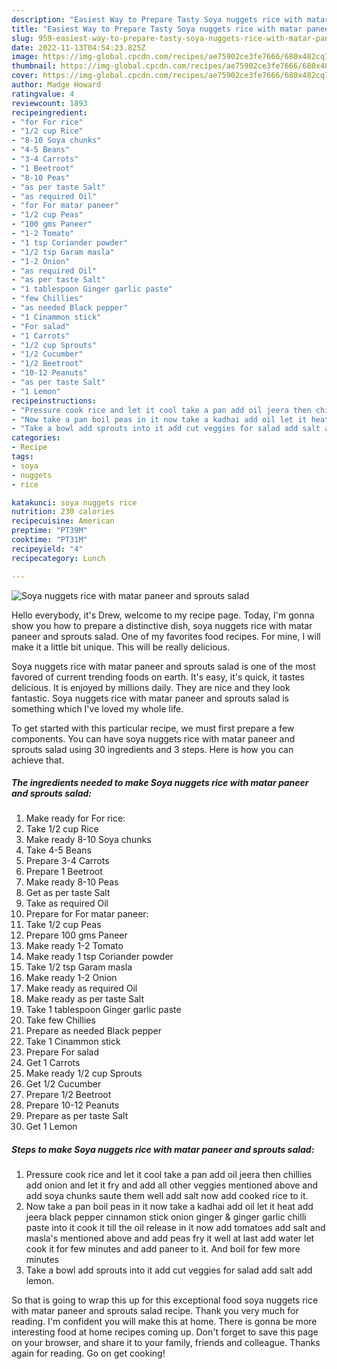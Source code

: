 ```yaml
---
description: "Easiest Way to Prepare Tasty Soya nuggets rice with matar paneer and sprouts salad"
title: "Easiest Way to Prepare Tasty Soya nuggets rice with matar paneer and sprouts salad"
slug: 959-easiest-way-to-prepare-tasty-soya-nuggets-rice-with-matar-paneer-and-sprouts-salad
date: 2022-11-13T04:54:23.825Z
image: https://img-global.cpcdn.com/recipes/ae75902ce3fe7666/680x482cq70/soya-nuggets-rice-with-matar-paneer-and-sprouts-salad-recipe-main-photo.jpg
thumbnail: https://img-global.cpcdn.com/recipes/ae75902ce3fe7666/680x482cq70/soya-nuggets-rice-with-matar-paneer-and-sprouts-salad-recipe-main-photo.jpg
cover: https://img-global.cpcdn.com/recipes/ae75902ce3fe7666/680x482cq70/soya-nuggets-rice-with-matar-paneer-and-sprouts-salad-recipe-main-photo.jpg
author: Madge Howard
ratingvalue: 4
reviewcount: 1893
recipeingredient:
- "for For rice"
- "1/2 cup Rice"
- "8-10 Soya chunks"
- "4-5 Beans"
- "3-4 Carrots"
- "1 Beetroot"
- "8-10 Peas"
- "as per taste Salt"
- "as required Oil"
- "for For matar paneer"
- "1/2 cup Peas"
- "100 gms Paneer"
- "1-2 Tomato"
- "1 tsp Coriander powder"
- "1/2 tsp Garam masla"
- "1-2 Onion"
- "as required Oil"
- "as per taste Salt"
- "1 tablespoon Ginger garlic paste"
- "few Chillies"
- "as needed Black pepper"
- "1 Cinammon stick"
- "For salad"
- "1 Carrots"
- "1/2 cup Sprouts"
- "1/2 Cucumber"
- "1/2 Beetroot"
- "10-12 Peanuts"
- "as per taste Salt"
- "1 Lemon"
recipeinstructions:
- "Pressure cook rice and let it cool take a pan add oil jeera then chillies add onion and let it fry and add all other veggies mentioned above and add soya chunks saute them well add salt now add cooked rice to it."
- "Now take a pan boil peas in it now take a kadhai add oil let it heat add jeera black pepper cinnamon stick onion ginger &amp; ginger garlic chilli paste into it cook it till the oil release in it now add tomatoes add salt and masla&#39;s mentioned above and add peas fry it well at last add water let cook it for few minutes and add paneer to it. And boil for few more minutes"
- "Take a bowl add sprouts into it add cut veggies for salad add salt add lemon."
categories:
- Recipe
tags:
- soya
- nuggets
- rice

katakunci: soya nuggets rice 
nutrition: 230 calories
recipecuisine: American
preptime: "PT39M"
cooktime: "PT31M"
recipeyield: "4"
recipecategory: Lunch

---
```



![Soya nuggets rice with matar paneer and sprouts salad](https://img-global.cpcdn.com/recipes/ae75902ce3fe7666/680x482cq70/soya-nuggets-rice-with-matar-paneer-and-sprouts-salad-recipe-main-photo.jpg)

Hello everybody, it's Drew, welcome to my recipe page. Today, I'm gonna show you how to prepare a distinctive dish, soya nuggets rice with matar paneer and sprouts salad. One of my favorites food recipes. For mine, I will make it a little bit unique. This will be really delicious.

Soya nuggets rice with matar paneer and sprouts salad is one of the most favored of current trending foods on earth. It's easy, it's quick, it tastes delicious. It is enjoyed by millions daily. They are nice and they look fantastic. Soya nuggets rice with matar paneer and sprouts salad is something which I've loved my whole life.




To get started with this particular recipe, we must first prepare a few components. You can have soya nuggets rice with matar paneer and sprouts salad using 30 ingredients and 3 steps. Here is how you can achieve that.

<!--inarticleads1-->

##### The ingredients needed to make Soya nuggets rice with matar paneer and sprouts salad:

1. Make ready for For rice:
1. Take 1/2 cup Rice
1. Make ready 8-10 Soya chunks
1. Take 4-5 Beans
1. Prepare 3-4 Carrots
1. Prepare 1 Beetroot
1. Make ready 8-10 Peas
1. Get as per taste Salt
1. Take as required Oil
1. Prepare for For matar paneer:
1. Take 1/2 cup Peas
1. Prepare 100 gms Paneer
1. Make ready 1-2 Tomato
1. Make ready 1 tsp Coriander powder
1. Take 1/2 tsp Garam masla
1. Make ready 1-2 Onion
1. Make ready as required Oil
1. Make ready as per taste Salt
1. Take 1 tablespoon Ginger garlic paste
1. Take few Chillies
1. Prepare as needed Black pepper
1. Take 1 Cinammon stick
1. Prepare For salad
1. Get 1 Carrots
1. Make ready 1/2 cup Sprouts
1. Get 1/2 Cucumber
1. Prepare 1/2 Beetroot
1. Prepare 10-12 Peanuts
1. Prepare as per taste Salt
1. Get 1 Lemon




<!--inarticleads2-->

##### Steps to make Soya nuggets rice with matar paneer and sprouts salad:

1. Pressure cook rice and let it cool take a pan add oil jeera then chillies add onion and let it fry and add all other veggies mentioned above and add soya chunks saute them well add salt now add cooked rice to it.
1. Now take a pan boil peas in it now take a kadhai add oil let it heat add jeera black pepper cinnamon stick onion ginger &amp; ginger garlic chilli paste into it cook it till the oil release in it now add tomatoes add salt and masla&#39;s mentioned above and add peas fry it well at last add water let cook it for few minutes and add paneer to it. And boil for few more minutes
1. Take a bowl add sprouts into it add cut veggies for salad add salt add lemon.




So that is going to wrap this up for this exceptional food soya nuggets rice with matar paneer and sprouts salad recipe. Thank you very much for reading. I'm confident you will make this at home. There is gonna be more interesting food at home recipes coming up. Don't forget to save this page on your browser, and share it to your family, friends and colleague. Thanks again for reading. Go on get cooking!
